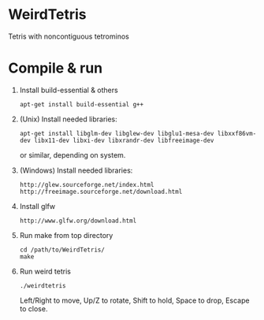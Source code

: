 WeirdTetris
===========

Tetris with noncontiguous tetrominos


Compile & run
=============

1. 	Install build-essential & others
	
		apt-get install build-essential g++

2. 	(Unix) Install needed libraries:
	
		apt-get install libglm-dev libglew-dev libglu1-mesa-dev libxxf86vm-dev libx11-dev libxi-dev libxrandr-dev libfreeimage-dev

	or similar, depending on system.

2. 	(Windows) Install needed libraries:

		http://glew.sourceforge.net/index.html
		http://freeimage.sourceforge.net/download.html

3. 	Install glfw

		http://www.glfw.org/download.html
	
4.	Run make from top directory
	
		cd /path/to/WeirdTetris/
		make
	
5.	Run weird tetris
	
		./weirdtetris
	
	Left/Right to move, Up/Z to rotate, Shift to hold, Space to drop, Escape to close.
